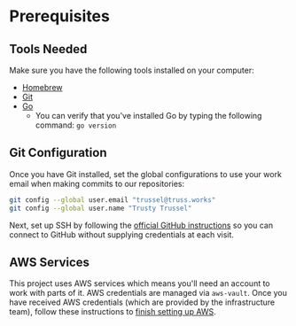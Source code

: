 # Prerequisites

## Tools Needed

Make sure you have the following tools installed on your computer:

- [Homebrew](https://brew.sh/)
- [Git](https://github.com/git-guides/install-git)
- [Go](https://go.dev/doc/install)
  - You can verify that you've installed Go by typing the following command: `go version`

## Git Configuration

Once you have Git installed, set the global configurations to use your work email when making commits to our repositories:

```bash
git config --global user.email "trussel@truss.works"
git config --global user.name "Trusty Trussel"
```

Next, set up SSH by following the [official GitHub instructions](https://docs.github.com/en/authentication/connecting-to-github-with-ssh/adding-a-new-ssh-key-to-your-github-account) so you can connect to GitHub without supplying credentials at each visit.

## AWS Services

This project uses AWS services which means you'll need an account to work with parts of it. AWS credentials are managed via `aws-vault`. Once you have received AWS credentials (which are provided by the infrastructure team), follow these instructions to [finish setting up AWS](https://dp3.atlassian.net/wiki/spaces/MT/pages/1250066433/0029+AWS+Organization+Authentication).
